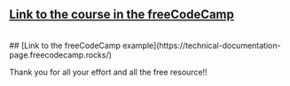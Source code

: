 ## [Link to the course in the freeCodeCamp](https://www.freecodecamp.org/learn/2022/responsive-web-design/build-a-technical-documentation-page-project/build-a-technical-documentation-page1)
<br>
## [Link to the freeCodeCamp example](https://technical-documentation-page.freecodecamp.rocks/)

Thank you for all your effort and all the free resource!! 